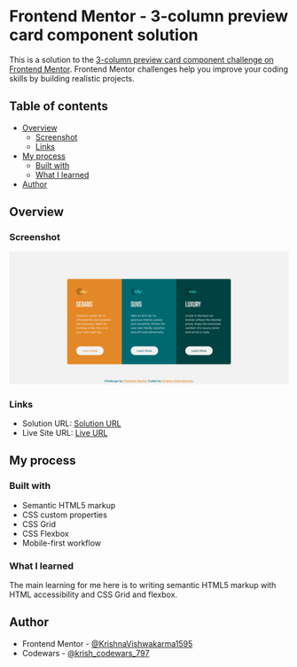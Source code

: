 # Frontend Mentor - 3-column preview card component solution

This is a solution to the [3-column preview card component challenge on Frontend Mentor](https://www.frontendmentor.io/challenges/3column-preview-card-component-pH92eAR2-). Frontend Mentor challenges help you improve your coding skills by building realistic projects. 

## Table of contents

- [Overview](#overview)
  - [Screenshot](#screenshot)
  - [Links](#links)
- [My process](#my-process)
  - [Built with](#built-with)
  - [What I learned](#what-i-learned)  
- [Author](#author)

## Overview

### Screenshot

![](./screenshot.png)

### Links

- Solution URL: [Solution URL](https://www.frontendmentor.io/solutions/responsive-and-animated-3-columns-preview-card-component-Ij6Rpiqg7A)
- Live Site URL: [Live URL](https://krishnavishwakarma1595.github.io/frontend-mentor/3-column-preview-card-component/)

## My process

### Built with

- Semantic HTML5 markup
- CSS custom properties
- CSS Grid
- CSS Flexbox
- Mobile-first workflow

### What I learned

The main learning for me here is to writing semantic HTML5 markup with HTML accessibility and CSS Grid and flexbox.

## Author

- Frontend Mentor - [@KrishnaVishwakarma1595](https://www.frontendmentor.io/profile/KrishnaVishwakarma1595)
- Codewars - [@krish_codewars_797](https://www.codewars.com/users/krish_codewars_797)